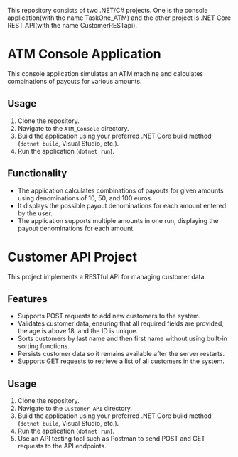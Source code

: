 This repository consists of two .NET/C# projects. One is the console application(with the name TaskOne_ATM) and the other project is .NET Core REST API(with the name CustomerRESTapi).

# ATM Console Application

This console application simulates an ATM machine and calculates combinations of payouts for various amounts.

## Usage

1. Clone the repository.
2. Navigate to the `ATM_Console` directory.
3. Build the application using your preferred .NET Core build method (`dotnet build`, Visual Studio, etc.).
4. Run the application (`dotnet run`).

## Functionality

- The application calculates combinations of payouts for given amounts using denominations of 10, 50, and 100 euros.
- It displays the possible payout denominations for each amount entered by the user.
- The application supports multiple amounts in one run, displaying the payout denominations for each amount.
# Customer API Project

This project implements a RESTful API for managing customer data.

## Features

- Supports POST requests to add new customers to the system.
- Validates customer data, ensuring that all required fields are provided, the age is above 18, and the ID is unique.
- Sorts customers by last name and then first name without using built-in sorting functions.
- Persists customer data so it remains available after the server restarts.
- Supports GET requests to retrieve a list of all customers in the system.

## Usage

1. Clone the repository.
2. Navigate to the `Customer_API` directory.
3. Build the application using your preferred .NET Core build method (`dotnet build`, Visual Studio, etc.).
4. Run the application (`dotnet run`).
5. Use an API testing tool such as Postman to send POST and GET requests to the API endpoints.

